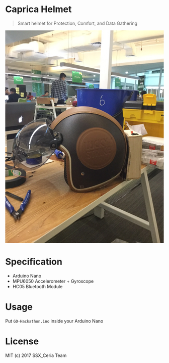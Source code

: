 # Caprica Helmet

> Smart helmet for Protection, Comfort, and Data Gathering

<img src="/helmet.jpg" />

# Specification

- Arduino Nano
- MPU6050 Accelerometer + Gyroscope
- HC05 Bluetooth Module

# Usage

Put `GO-Hackathon.ino` inside your Arduino Nano

# License

MIT (c) 2017 SSX_Ceria Team
